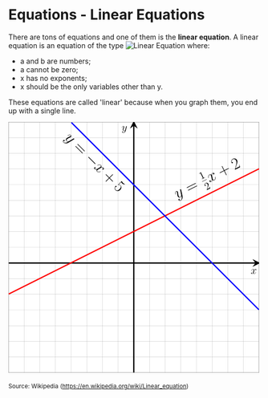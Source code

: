 # Equations - Linear Equations

There are tons of equations and one of them is the **linear equation**.
A linear equation is an equation of the type ![Linear Equation](https://render.githubusercontent.com/render/math?math=y=ax%2Bb&mode=inline) where:

- a and b are numbers;
- a cannot be zero;
- x has no exponents;
- x should be the only variables other than y.

These equations are called 'linear' because when you graph them, you end up with a single line.

![A graphed linear equation](../images/linear-function-graph.png)

<small>Source: Wikipedia (https://en.wikipedia.org/wiki/Linear_equation)</small>
